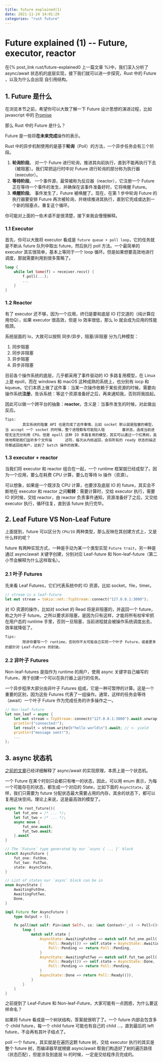 ```yaml
---
title: future explained(1)
date: 2021-11-24 14:01:29
categories: "rust future"
---
```




# Future explained (1)  --  Future, executor, reactor 



在{% post_link rust/future-explained0 上一篇文章 %}中，我们深入分析了 async/await 状态机的底层实现，接下我们就可以进一步探究，Rust 中的 Future ，以及为什么会出现 自引用结构。



## 1. Future 是什么

在浏览本节之前，希望你可以大致了解一下 Future 设计思想的演进过程，比如 javascript 中的 [Promise](https://developer.mozilla.org/en-US/docs/Web/JavaScript/Reference/Global_Objects/Promise)

那么 Rust 中的 Future 是什么？

Future 是一些将**在未来完成**操作的表示。

Rust 中的异步机制使用的是基于**轮询**（Poll）的方法，一个异步任务会有三个阶段。

1. **轮询阶段**。 对一个 Future 进行轮询，推进其向前执行，直到不能再执行下去（被阻塞）。我们常把运行时中对 Future 进行轮询的部分称为执行器（executor）。
2. **等待阶段**。 一个事件源，最常被称为反应器（reactor），它注册一个 Future 正在等待一个事件的发生，并确保在该事件准备好时，它将唤醒 Future。
3. **唤醒阶段**。 事件发生了，Future 被唤醒了。现在，在第 1 步中轮询 Future 的执行器要安排 Future 再次被轮询，并继续推进其执行，直到它完成或达到一个新的阻塞点，重复这个循环。

你可能对上面的一些术语不是很清楚，接下来我会慢慢解释。



### 1.1 Executor

首先，你可以大致将 executor 看成是 `future queue + poll loop`，它的任务就是不断从 future 队列中取出 future，然后执行 poll 方法。一个最简单的 executor 其实很简单，基本上等同于一个 loop 循环。但是如果想要高效地进行调度，那就需要利用到很多策略了。

```rust
loop {
    while let Some(f) = receiver.recv() {
        f.poll(...);
        ...
    }
}
```



### 1.2 Reactor

有了 executor 还不够，因为一个应用，终归是要和底层 IO 打交道的（纯计算应用勿Q），如果 executor 很高效，但是 Io 效率很低，那么 Io 就会成为应用的性能瓶颈。

系统层面的 Io，大致可以按照 同步/异步，阻塞/非阻塞 分为几种模型：

1. 同步阻塞
2. 同步非阻塞
3. 异步阻塞
4. 异步非阻塞





目前各个操作系统的底层，几乎都采用了事件驱动的 IO 多路复用模型，在 Linux 上是 epoll，而在 windows 和 macOS 这种成熟的系统上，也分别有 iocp 和 kqueue。它们本质上做了这件事：当某一次操作依赖于某些资源的时候，需要向操作系统**注册**，告诉系统：等这个资源准备好之后，再来通知我，否则将我挂起。

因此可以做一个跨平台的抽象：**reactor**。含义是：当事件发生的时候，对此做出反应。



```
Tips:
		其实系统的阻塞 API 也是完成了这件事情，比如 socket 默认就是阻塞的模型，当 accept 一个 socket 的时候，整个进程都有可能陷入阻		塞状态，造成当前进程无法充分利用 CPU。但是 epoll 这种 IO 多路复用的模型，其实可以通过一个红黑树，高效地帮助我们监听多个文件描		述符，每次从内核返回，会将所有的 ready 状态的描述符都返回给用户，达到了 batch 操作的效果。
```



### 1.3 executor + reactor

当我们将 executor 和 reactor 组合在一起，一个 runtime 框架就已经成型了。因为一个应用，要么在耗费 CPU 计算，要么在等待 Io 操作（资源）。

可以想象，如果是一个既涉及 CPU 计算，也要涉及底层 IO 的 future，其实会不断地在 executor 和 reactor 之间**轮转**：需要计算时，交给 executor 执行，需要 IO 的时候，交给 reactor，由 reactor 负责事件通知，资源准备好了之后，又交给 executor 执行，循环往复，直到该 future 执行完毕。



## 2. Leaf Future VS Non-Leaf Future

上面提到，future 可以区分为 `CPU/IO` 两种类型，那么反映在其创建方式上，又是什么样的呢？

future 有两种实现方式，一种是手动为某一个类型实现 `Future trait`，另一种是通过 async/await 关键字创建，分别对应 Leaf-future 和 Non-leaf-future（第二小节会解释为什么这样取名）。



### 2.1 叶子 Futures

先来看 Leaf Futures，它们代表系统中的 IO 资源，比如 socket，file，timer。

```rust
// stream is a leaf-future
let mut stream = tokio::net::TcpStream::connect("127.0.0.1:3000");
```

对 IO 资源的操作，比如对 socket 的 Read 将是非阻塞的，并返回一个 future，称之为叶子 future。之所以要求非阻塞，是因为只有这样，才能将所有权牢牢抓在用户态的 runtime 手里，否则一旦阻塞，当前进程就会被操作系统调度出去，效率就降低了。



```
Tips:
		除非你要写一个 runtime，否则你不太可能自己实现一个叶子 Future，或者更多的是针对 Leaf-Future 的封装。
```



### 2.2 非叶子 Futures

Non-leaf-futures 是指作为 runtime 的用户，使用 async 关键字自己编写的 Future，用于创建一个可以在执行器上运行的任务。

一个异步程序大部分由非叶子 Futures 组成，它是一种可暂停的计算。这是一个重要的区别，因为这些 Futures 代表了一组操作。通常，这样的任务会等待（await）一个叶子 Future 作为完成任务的许多操作之一。

```rust
// Non-leaf-future
let non_leaf = async {
    let mut stream = TcpStream::connect("127.0.0.1:3000").await.unwrap();// <- yield
    println!("connected!");
    let result = stream.write(b"hello world\n").await; // <- yield
    println!("message sent!");
    ...
};
```



## 3. async 状态机



 [之前的文章](./state-machine.md)已经详细解释了 async/await 的实现原理，本质上是一个状态机。

一个 Future 在某个时刻只会都只有唯一的状态，因此，可以用 enum 表示，为每一个可能存在的状态，都生成一个对应的 State，比如下面的 `AsyncState`，这样，我们只需要为 future 分配状态最大需要占用的内存，其余的状态下，都可以复用这块空间。理论上来说，这是最高效的模型了。


```rust
async fn root_future(){
    let fut_one = /* ... */;
    let fut_two = /* ... */;
    async move {
        fut_one.await;
        fut_two.await;
    }.await
}
```

```rust
// The `Future` type generated by our `async { ... }` block
struct AsyncFuture {
    fut_one: FutOne,
    fut_two: FutTwo,
    state: AsyncState,
}

// List of states our `async` block can be in
enum AsyncState {
    AwaitingFutOne,
    AwaitingFutTwo,
    Done,
}

impl Future for AsyncFuture {
    type Output = ();

    fn poll(mut self: Pin<&mut Self>, cx: &mut Context<'_>) -> Poll<()> {
        loop {
            match self.state {
                AsyncState::AwaitingFutOne => match self.fut_one.poll(..) {
                    Poll::Ready(()) => self.state = AsyncState::AwaitingFutTwo,
                    Poll::Pending => return Poll::Pending,
                }
                AsyncState::AwaitingFutTwo => match self.fut_two.poll(..) {
                    Poll::Ready(()) => self.state = AsyncState::Done,
                    Poll::Pending => return Poll::Pending,
                }
                AsyncState::Done => return Poll::Ready(()),
            }
        }
    }
}

```



之前提到了 Leaf-Future 和 Non-leaf-Future，大家可能有一点困惑，为什么要这样命名？

如果将 future 看成是一个树状结构，答案就很明了了。一个 future 内部会包含多个 child future，每一个 child future 可能也有自己的 child ...，直到最后的 left future，不会再有其叶子结点了。

poll 一个 future，其实就是在遍历这颗 future 树，交给 executor 执行的其实是整个 future 树，而编译器早就根据  async/await 帮我们构造好了树的遍历路径（状态匹配），但是涉及到底层 Io 的时候，一定是交给程序员完成的。